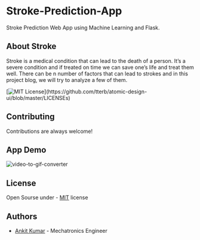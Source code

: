 
# Stroke-Prediction-App

Stroke Prediction Web App using Machine Learning and Flask.





## About Stroke

Stroke is a medical condition that can lead to the death of a person. It’s a severe condition and if treated on time we can save one’s life and treat them well. There can be n number of factors that can lead to strokes and in this project blog, we will try to analyze a few of them.


[![MIT License](https://img.shields.io/apm/l/atomic-design-ui.svg?)](https://github.com/tterb/atomic-design-ui/blob/master/LICENSEs)


## Contributing

Contributions are always welcome!



## App Demo


![video-to-gif-converter](https://user-images.githubusercontent.com/85494641/144584692-78287347-aa38-41c8-a2e1-ca0a12c8cbcd.gif)





## License

Open Sourse under - [MIT](https://choosealicense.com/licenses/mit/) license

## Authors

- [Ankit Kumar](https://www.github.com/ankitkumar174)   - Mechatronics Engineer
